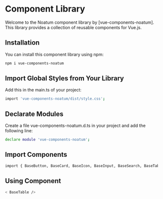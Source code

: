 # Component Library

Welcome to the Noatum component library by [vue-components-noatum]. This library provides a collection of reusable components for Vue.js.

## Installation

You can install this component library using npm:

```bash
npm i vue-components-noatum
```

## Import Global Styles from Your Library

Add this in the main.ts of your project:
```bash
import 'vue-components-noatum/dist/style.css';
```

## Declarate Modules

Create a file vue-components-noatum.d.ts in your project and add the following line:
```bash
declare module 'vue-components-noatum';
```

## Import Components

```bash
import { BaseButton, BaseCard, BaseIcon, BaseInput, BaseSearch, BaseTable, NavigationItem, DefaultLoader, DefaultError } from 'vue-components-noatum'
```

## Using Component

```bash
< BaseTable />
```
